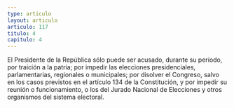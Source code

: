 ```yaml
---
type: articulo
layout: articulo
articulo: 117
titulo: 4
capitulo: 4
---
```

El Presidente de la República sólo puede ser acusado, durante su período, por traición a la patria; por impedir las elecciones presidenciales, parlamentarias, regionales o municipales; por disolver el Congreso, salvo en los casos previstos en el artículo 134 de la Constitución, y por impedir su reunión o funcionamiento, o los del Jurado Nacional de Elecciones y otros organismos del sistema electoral.
